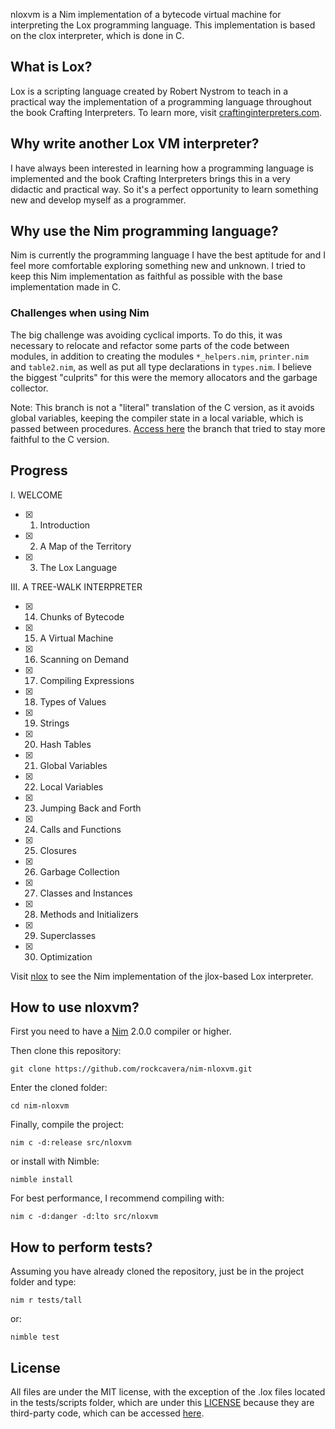 nloxvm is a Nim implementation of a bytecode virtual machine for interpreting the Lox programming language. This implementation is based on the clox interpreter, which is done in C.

## What is Lox?
Lox is a scripting language created by Robert Nystrom to teach in a practical way the implementation of a programming language throughout the book Crafting Interpreters. To learn more, visit [craftinginterpreters.com](https://www.craftinginterpreters.com/).

## Why write another Lox VM interpreter?
I have always been interested in learning how a programming language is implemented and the book Crafting Interpreters brings this in a very didactic and practical way. So it's a perfect opportunity to learn something new and develop myself as a programmer.

## Why use the Nim programming language?
Nim is currently the programming language I have the best aptitude for and I feel more comfortable exploring something new and unknown. I tried to keep this Nim implementation as faithful as possible with the base implementation made in C.

### Challenges when using Nim
The big challenge was avoiding cyclical imports. To do this, it was necessary to relocate and refactor some parts of the code between modules, in addition to creating the modules `*_helpers.nim`, `printer.nim` and `table2.nim`, as well as put all type declarations in `types.nim`. I believe the biggest "culprits" for this were the memory allocators and the garbage collector.

Note: This branch is not a "literal" translation of the C version, as it avoids global variables, keeping the compiler state in a local variable, which is passed between procedures. [Access here](https://github.com/rockcavera/nim-nloxvm/tree/faithful-to-C) the branch that tried to stay more faithful to the C version.

## Progress
I. WELCOME
- [x] 1. Introduction
- [x] 2. A Map of the Territory
- [x] 3. The Lox Language

III. A TREE-WALK INTERPRETER
- [x] 14. Chunks of Bytecode
- [x] 15. A Virtual Machine
- [x] 16. Scanning on Demand
- [x] 17. Compiling Expressions
- [x] 18. Types of Values
- [x] 19. Strings
- [x] 20. Hash Tables
- [x] 21. Global Variables
- [x] 22. Local Variables
- [x] 23. Jumping Back and Forth
- [x] 24. Calls and Functions
- [x] 25. Closures
- [x] 26. Garbage Collection
- [x] 27. Classes and Instances
- [x] 28. Methods and Initializers
- [x] 29. Superclasses
- [x] 30. Optimization

Visit [nlox](https://github.com/rockcavera/nim-nlox) to see the Nim implementation of the jlox-based Lox interpreter.

## How to use nloxvm?
First you need to have a [Nim](https://nim-lang.org/install.html "Nim") 2.0.0 compiler or higher.

Then clone this repository:
```
git clone https://github.com/rockcavera/nim-nloxvm.git
```

Enter the cloned folder:
```
cd nim-nloxvm
```

Finally, compile the project:
```
nim c -d:release src/nloxvm
```

or install with Nimble:
```
nimble install
```

For best performance, I recommend compiling with:
```
nim c -d:danger -d:lto src/nloxvm
```

## How to perform tests?
Assuming you have already cloned the repository, just be in the project folder and type:
```
nim r tests/tall
```

or:
```
nimble test
```

## License
All files are under the MIT license, with the exception of the .lox files located in the tests/scripts folder, which are under this [LICENSE](/tests/scripts/LICENSE) because they are third-party code, which can be accessed [here](https://github.com/munificent/craftinginterpreters/tree/master/test).
